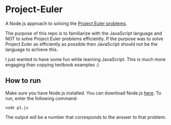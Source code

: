 # Project-Euler
A Node.js approach to solving the [Project Euler problems](https://projecteuler.net/archives).

The purpose of this repo is to familiarize with the JavaScript language and NOT to solve Project Euler problems efficiently.
If the purpose was to solve Project Euler as efficiently as possible then JavaScript should not be the language to achieve this.

I just wanted to have some fun while learning JavaScript. This is much more engaging than copying textbook examples :)

## How to run
Make sure you have Node.js installed. You can download Node.js [here](https://nodejs.org/en/download/).
To run, enter the following command:
```
node p1.js
```
The output will be a number that corresponds to the answer to that problem.